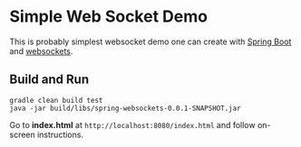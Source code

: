 # Simple Web Socket Demo
This is probably simplest websocket demo one can create with [Spring Boot](https://spring.io/projects/spring-boot) and 
[websockets](https://docs.spring.io/spring-framework/docs/5.0.0.BUILD-SNAPSHOT/spring-framework-reference/html/websocket.html).

## Build and Run
```
gradle clean build test
java -jar build/libs/spring-websockets-0.0.1-SNAPSHOT.jar
```
Go to __index.html__ at ``http://localhost:8080/index.html`` and follow on-screen instructions.
